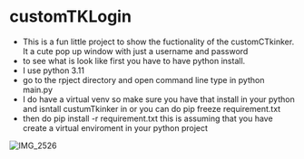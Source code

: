 # customTKLogin

- This is a fun little project to show the fuctionality of the customCTkinker. It a cute pop up window with just a username and password
- to see what is look like first you have to have python install.
- I use python 3.11
- go to the rpject directory and open command line type in python main.py
- I do have a virtual venv so make sure you have that install in your python and isntall custumTkinker in or you can do pip freeze requirement.txt
- then do pip install -r requirement.txt this is assuming that you have create a virtual enviroment in your python project

![IMG_2526](https://user-images.githubusercontent.com/86323153/216227067-496320cb-e185-4ef7-b8e8-cf716083b92c.PNG)
